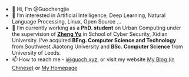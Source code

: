 - 👋 Hi, I’m @Guochengjie
- 👀 I’m interested in Artificial Intelligence, Deep Learning, Natural Language Processing, Linux, Open Source ...
- 🌱 I’m currently working as a <b>PhD. student</b> on Urban Computing under the supervision of <b>[Zheng Yu](http://urban-computing.com/yuzheng)</b> in School of Cyber Security, Xidian University. 
  I've acquired <b>BEng. Computer Science and Technology</b> from Southwest Jiaotong University and <b>BSc. Computer Science</b> from University of Leeds.
- 📫 How to reach me - i@guoch.xyz, or visit my website [My Blog (in Chinese)](https://guoch.xyz) or [My Homepage](https://b4a.me)

<!---
Guochengjie/Guochengjie is a ✨ special ✨ repository because its `README.md` (this file) appears on your GitHub profile.
You can click the Preview link to take a look at your changes.
--->
